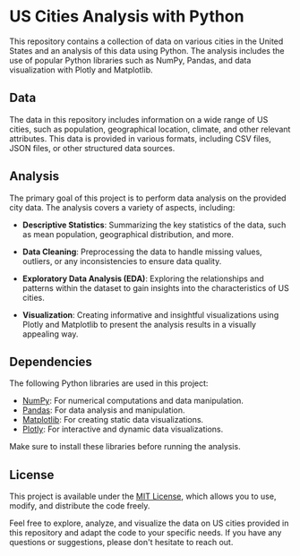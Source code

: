 # US Cities Analysis with Python

This repository contains a collection of data on various cities in the United States and an analysis of this data using Python. The analysis includes the use of popular Python libraries such as NumPy, Pandas, and data visualization with Plotly and Matplotlib.

## Data

The data in this repository includes information on a wide range of US cities, such as population, geographical location, climate, and other relevant attributes. This data is provided in various formats, including CSV files, JSON files, or other structured data sources.

## Analysis

The primary goal of this project is to perform data analysis on the provided city data. The analysis covers a variety of aspects, including:

- **Descriptive Statistics**: Summarizing the key statistics of the data, such as mean population, geographical distribution, and more.

- **Data Cleaning**: Preprocessing the data to handle missing values, outliers, or any inconsistencies to ensure data quality.

- **Exploratory Data Analysis (EDA)**: Exploring the relationships and patterns within the dataset to gain insights into the characteristics of US cities.

- **Visualization**: Creating informative and insightful visualizations using Plotly and Matplotlib to present the analysis results in a visually appealing way.

## Dependencies

The following Python libraries are used in this project:

- [NumPy](https://numpy.org/): For numerical computations and data manipulation.
- [Pandas](https://pandas.pydata.org/): For data analysis and manipulation.
- [Matplotlib](https://matplotlib.org/): For creating static data visualizations.
- [Plotly](https://plotly.com/): For interactive and dynamic data visualizations.

Make sure to install these libraries before running the analysis.

## License

This project is available under the [MIT License](LICENSE), which allows you to use, modify, and distribute the code freely.

Feel free to explore, analyze, and visualize the data on US cities provided in this repository and adapt the code to your specific needs. If you have any questions or suggestions, please don't hesitate to reach out.
